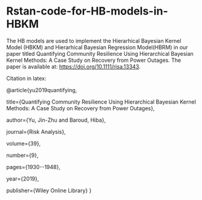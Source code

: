 # Rstan-code-for-HB-models-in-HBKM
The HB models are used to implement the Hierarhical Bayesian Kernel Model (HBKM) and Hierarhical Bayesian Regression Model(HBRM)
in our paper titled Quantifying Community Resilience Using Hierarchical Bayesian Kernel Methods: A Case Study on Recovery from Power Outages. The paper is available at: https://doi.org/10.1111/risa.13343.

Citation in latex:

@article{yu2019quantifying,
  
  title={Quantifying Community Resilience Using Hierarchical Bayesian Kernel Methods: A Case Study on Recovery from Power Outages},
  
  author={Yu, Jin-Zhu and Baroud, Hiba},
  
  journal={Risk Analysis},
  
  volume={39},
  
  number={9},
  
  pages={1930--1948},
  
  year={2019},
  
  publisher={Wiley Online Library}
}



